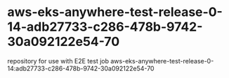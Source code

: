 # aws-eks-anywhere-test-release-0-14-adb27733-c286-478b-9742-30a092122e54-70
repository for use with E2E test job aws-eks-anywhere-test-release-0-14:adb27733-c286-478b-9742-30a092122e54-70

